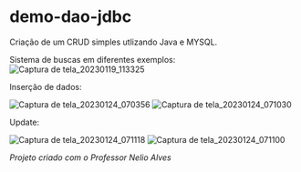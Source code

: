# demo-dao-jdbc

Criação de um CRUD simples utlizando Java e MYSQL.

Sistema de buscas em diferentes exemplos: 
![Captura de tela_20230119_113325](https://user-images.githubusercontent.com/102675098/213469651-a8b97f96-e672-4b96-b37d-82c49f46d933.png)

Inserção de dados:


![Captura de tela_20230124_070356](https://user-images.githubusercontent.com/102675098/214263560-51d07b07-ab95-478f-8151-f4ada345d675.png)
![Captura de tela_20230124_071030](https://user-images.githubusercontent.com/102675098/214264973-17a27b3b-61cd-42ad-8a73-2027d035e4f2.png)



Update: 

![Captura de tela_20230124_071118](https://user-images.githubusercontent.com/102675098/214264929-84236424-7a67-4640-b956-66228008ae78.png)
![Captura de tela_20230124_071100](https://user-images.githubusercontent.com/102675098/214264945-8f9155af-25c5-4af0-892b-2a4a186756f1.png)








*Projeto criado com o Professor Nelio Alves*
